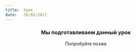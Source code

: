 ```yaml
---
title:  Урок
date:   26/02/2017
---
```


### <center>Мы подготавливаем данный урок</center>
<center>Попробуйте позже</center>
